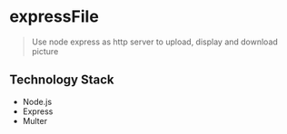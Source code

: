 # expressFile
> Use node express as http server to upload, display and download picture

## Technology Stack
  * Node.js
  * Express
  * Multer
